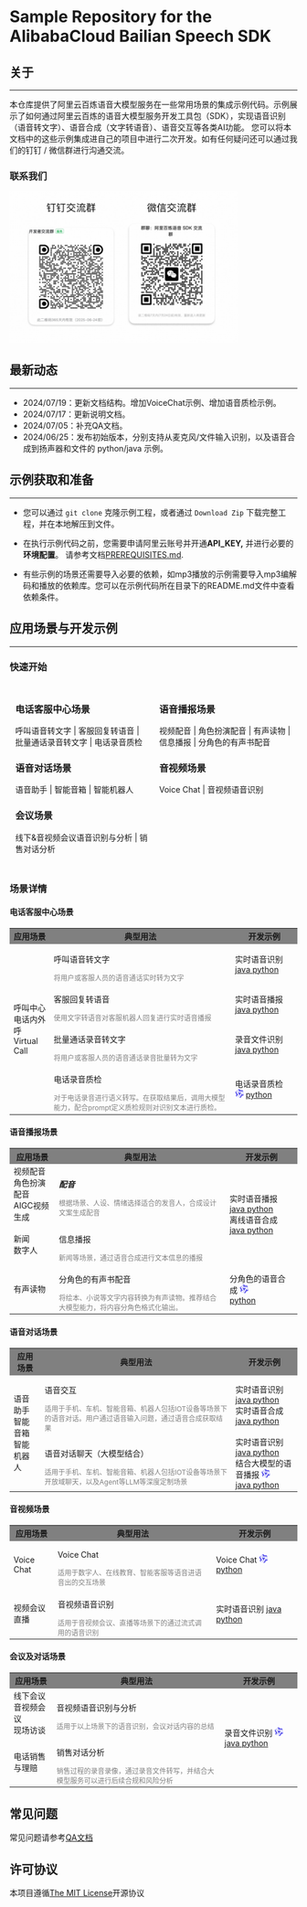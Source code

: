 # Sample Repository for the AlibabaCloud Bailian Speech SDK

## 关于
---

本仓库提供了阿里云百炼语音大模型服务在一些常用场景的集成示例代码。示例展示了如何通过阿里云百炼的语音大模型服务开发工具包（SDK），实现语音识别（语音转文字）、语音合成（文字转语音）、语音交互等各类AI功能。
您可以将本文档中的这些示例集成进自己的项目中进行二次开发。如有任何疑问还可以通过我们的钉钉 / 微信群进行沟通交流。

### 联系我们

<img src="docs/image/groups.png" width="400"/>


## 最新动态
----
- 2024/07/19：更新文档结构。增加VoiceChat示例、增加语音质检示例。
- 2024/07/17：更新说明文档。
- 2024/07/05：补充QA文档。
- 2024/06/25：发布初始版本，分别支持从麦克风/文件输入识别，以及语音合成到扬声器和文件的 python/java 示例。


## 示例获取和准备
----

- 您可以通过 `git clone` 克隆示例工程，或者通过 `Download Zip` 下载完整工程，并在本地解压到文件。

- 在执行示例代码之前，您需要申请阿里云账号并开通**API\_KEY,** 并进行必要的**环境配置**。 请参考文档[PREREQUISITES.md](./PREREQUISITES.md).
- 有些示例的场景还需要导入必要的依赖，如mp3播放的示例需要导入mp3编解码和播放的依赖库。您可以在示例代码所在目录下的README.md文件中查看依赖条件。

##  应用场景与开发示例
----
### 快速开始

<div style="display: flex;">
  <div style="flex: 1; padding: 10px;">
    <h3>电话客服中心场景</h3>
    <p>呼叫语音转文字 | 客服回复转语音 | 批量通话录音转文字 | 电话录音质检</p>
    <h3>语音对话场景</h3>
    <p>语音助手 | 智能音箱 | 智能机器人 </p>
    <h3>会议场景</h3>
    <p>线下&音视频会议语音识别与分析 | 销售对话分析</p>
  </div>
  
  <div style="flex: 1; padding: 10px;">
    <h3>语音播报场景</h3>
    <p>视频配音  | 角色扮演配音 | 有声读物  | 信息播报 | 分角色的有声书配音</p>
    <h3>音视频场景</h3>
    <p>Voice Chat | 音视频语音识别 </p>
  </div>
</div>

### 场景详情

#### 电话客服中心场景

<table>
    <tr>
        <th style="background-color: gray; font-weight: bold;">应用场景</th>    
        <th style="background-color: gray; font-weight: bold;">典型用法</th>
        <th style="background-color: gray; font-weight: bold;">开发示例</th>
    <tr>
    <tr>
        <td rowspan="6">呼叫中心<br/> 电话内外呼 <br/> Virtual Call</td>
        <td>
           <p> 呼叫语音转文字 </p>
            <span style="font-size: 12px; color: grey;">将用户或客服人员的语音通话实时转为文字 </span>
        </td>
        <td>
            实时语音识别 <a href="samples/speech-recognition/from-file/java/realtime-recognition">java </a> <a href="samples/speech-recognition/from-file/python/realtime-recognition">python </a> </td>
    <tr>
    <tr>
        <td>
           <p> 客服回复转语音 </p>
            <span style="font-size: 12px; color: grey;">使用文字转语音对客服机器人回复进行实时语音播报 </span>
        <td>实时语音播报 <a target="_blank" rel="noopener noreferrer" href="samples/speech-synthesizer/play-by-speaker/java">java </a> <a target="_blank" rel="noopener noreferrer" href="samples/speech-synthesizer/play-by-speaker/python">python</a> </td>
    </tr>
    <tr>
        <td>
            <p>批量通话录音转文字 </p>
            <span style="font-size: 12px; color: grey;">将用户或客服人员的语音通话录音批量转为文字 </span>
        </td>
        <td>录音文件识别 <a href="samples/speech-recognition/from-file/java/transcription">java </a> <a href="samples/speech-recognition/from-file/python/transcription">python </a> </td>
    </tr>
    <tr>
        <td>
            <p>电话录音质检 </p>
            <span style="font-size: 12px; color: grey;">对于电话录音进行语义转写。在获取结果后，调用大模型能力，配合prompt定义质检规则对识别文本进行质检。</span>
        </td>
        <td>电话录音质检 <img src="docs/image/logo.svg" width="15"/>  <a href="samples/speech-plus/call-quality-assurance">python </a> </td>
    </tr>
</table>


#### 语音播报场景

<table>
    <tr>
        <th style="background-color: gray; font-weight: bold;">应用场景</th>    
        <th style="background-color: gray; font-weight: bold;">典型用法</th>
        <th style="background-color: gray; font-weight: bold;">开发示例</th>
    <tr>
    <tr>
        <td>视频配音 <br/> 角色扮演配音 <br/>
        AIGC视频生成 </td>
        <td>
            <p style="font-style: italic; font-weight: bold;"><span style="font-style: italic;">配音</span></p>
            <span style="font-size: 12px; color: grey;">根据场景、人设、情绪选择适合的发音人，合成设计文案生成配音</span>
        </td>
        <td rowspan="4">
            实时语音播报 <a href="samples/speech-synthesizer/play-by-speaker/java/single-line-input">java </a> <a href="samples/speech-synthesizer/play-by-speaker/python/single-line-input">python </a> 
            <br/> 离线语音合成 <a href="samples/speech-synthesizer/save-to-file/java">java </a> <a href="samples/speech-synthesizer/save-to-file/python">python </a>
        </td>
    <tr>
    <tr>
        <td>新闻<br/>数字人</td>
        <td>
            <p>信息播报</p>
            <span style="font-size: 12px; color: grey;">新闻等场景，通过语音合成进行文本信息的播报</span>
        </td>
    <tr>
    <tr>
        <td rowspan="4">有声读物</td>
        <td>
            <p>分角色的有声书配音</p>
            <span style="font-size: 12px; color: grey;">将绘本、小说等文字内容转换为有声读物。推荐结合大模型能力，将内容分角色格式化输出。</span>
        </td>
        <td>分角色的语音合成 <img src="docs/image/logo.svg" width="15"/> 
        <br/> <a href="samples/speech-synthesizer/play-by-speaker/python/multi-roles">python </a>
        </td>
    <tr>
</table>

#### 语音对话场景
<table>
    <tr>
        <th style="background-color: gray; font-weight: bold;">应用场景</th>    
        <th style="background-color: gray; font-weight: bold;">典型用法</th>
        <th style="background-color: gray; font-weight: bold;">开发示例</th>
    <tr>
    <tr>
        <td rowspan="4">语音助手 <br> 智能音箱 <br> 智能机器人 </td>
        <td>
            <p>语音交互</p>
            <span style="font-size: 12px; color: grey;">
            适用于手机、车机、智能音箱、机器人包括IOT设备等场景下的语音对话。用户通过语音输入问题，通过语音合成获取结果
            </span>
        </td>
        <td>实时语音识别 <a href="">java </a> <a href="samples/speech-recognition/from-file/python/realtime-recognition">python </a><br>
            实时语音合成 <a href="samples/speech-synthesizer/play-by-speaker/java/single-line-input">java </a> <a href="samples/speech-synthesizer/play-by-speaker/python/single-line-input">python </a> 
        </td>
    <tr>
    <tr>
        <td>
            <p>语音对话聊天（大模型结合）</p>
            <span style="font-size: 12px; color: grey;">
            适用于手机、车机、智能音箱、机器人包括IOT设备等场景下开放域聊天，以及Agent等LLM等深度定制场景
            </span>
        </td>
        <td>实时语音识别 <a href="">java </a> <a href="samples/speech-recognition/from-file/python/realtime-recognition">python </a><br>
        结合大模型的语音播报 <img src="docs/image/logo.svg" width="15"/> <br/> <a href="samples/speech-synthesizer/play-by-speaker/java/streaming-input">java </a> <a href="samples/speech-synthesizer/play-by-speaker/python/streaming-input">python </a>
    <tr>
</table>

#### 音视频场景
<table>
    <tr>
        <th style="background-color: gray; font-weight: bold;">应用场景</th>    
        <th style="background-color: gray; font-weight: bold;">典型用法</th>
        <th style="background-color: gray; font-weight: bold;">开发示例</th>
    <tr>
    <tr>
        <td >Voice Chat</td>
        <td>
            <p>Voice Chat</p>
            <span style="font-size: 12px; color: grey;">适用于数字人、在线教育、智能客服等语音进语音出的交互场景</span>
        </td>
        <td>
            Voice Chat <img src="docs/image/logo.svg" width="15"/> <a href="samples/speech-plus/voice-chat)">python </a> </td>
    <tr>
    <tr>
        <td rowspan="3">视频会议<br/>直播</td>
        <td>
            <p>音视频语音识别 </p>
            <span style="font-size: 12px; color: grey;"> 适用于音视频会议、直播等场景下的通过流式调用的语音识别</span>
        </td>
        <td>实时语音识别 <a href="samples/speech-recognition/from-file/java/realtime-recognition">java </a> <a href="samples/speech-recognition/from-file/python/realtime-recognition">python </a> </td>
    <tr>
</table>

#### 会议及对话场景
<table>
    <tr>
        <th style="background-color: gray; font-weight: bold;">应用场景</th>    
        <th style="background-color: gray; font-weight: bold;">典型用法</th>
        <th style="background-color: gray; font-weight: bold;">开发示例</th>
    <tr>
    <tr>
        <td>    
            线下会议<br/>
            音视频会议 <br/>
            现场访谈
        </td>
        <td>
            <p>音视频语音识别与分析</p>
            <span style="font-size: 12px; color: grey;"> 适用于以上场景下的语音识别，会议对话内容的总结</span>
        </td>
        <td rowspan="2">
            录音文件识别 <img src="docs/image/logo.svg" width="15"/><a href="samples/speech-recognition/from-file/java/transcription">java </a> <a href="samples/speech-recognition/from-file/python/transcription">python </a> 
        </td>
    </tr>
    <tr>
        <td>
            电话销售与理赔<br/>
        </td>
        <td>
            <p>销售对话分析</p>
            <span style="font-size: 12px; color: grey;"> 销售过程的录音录像，通过录音文件转写，并结合大模型服务可以进行后续合规和风险分析</span>
        </td>
    </tr>
</table>

## 常见问题

常见问题请参考[QA文档](docs/QA/qa.md)

## 许可协议

本项目遵循[The MIT License](https://opensource.org/license/MIT)开源协议
